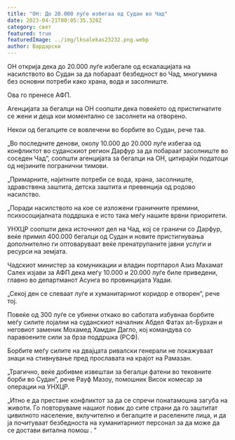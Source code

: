 ```yaml
---
title: "ОН: До 20.000 луѓе избегаа од Судан во Чад"
date: 2023-04-21T00:05:35.328Z
category: свет
featured: true
featuredImage: ../img/lksalekas23232.png.webp
author: Вардарски
---
```


ОН открија дека до 20.000 луѓе избегале од ескалацијата на насилството во Судан за да побараат безбедност во Чад, многумина без основни потреби како храна, вода и засолниште.

Ова го пренесе АФП.

Агенцијата за бегалци на ОН соопшти дека повеќето од пристигнатите се жени и деца кои моментално се засолнети на отворено.

Некои од бегалците се вовлечени во борбите во Судан, рече таа.

„Во последните денови, околу 10.000 до 20.000 луѓе избегаа од конфликтот во суданскиот регион Дарфур за да побараат засолниште во соседен Чад“, соопшти агенцијата за бегалци на ОН, цитирајќи податоци од нејзините погранични тимови.

„Примарните, најитните потреби се вода, храна, засолниште, здравствена заштита, детска заштита и превенција од родово насилство.

„Поради насилството на кое се изложени граничните премини, психосоцијалната поддршка е исто така меѓу нашите врвни приоритети.

УНХЦР соопшти дека источниот дел на Чад, кој се граничи со Дарфур, веќе примил 400.000 бегалци од Судан и новите пристигнувања дополнително ги оптоваруваат веќе пренатрупаните јавни услуги и ресурси на земјата.

Чадскиот министер за комуникации и владин портпарол Азиз Махамат Салех изјави за АФП дека меѓу 10.000 и 20.000 луѓе биле приведени, главно во департманот Асунга во провинцијата Уадаи.

„Секој ден се слеваат луѓе и хуманитарниот коридор е отворен“, рече тој.

Повеќе од 300 луѓе се убиени откако во саботата избувнаа борбите меѓу силите лојални на суданскиот началник Абдел Фатах ал-Бурхан и неговиот заменик Мохамед Хамдан Дагло, кој командува со паравоените сили за брза поддршка (РСФ).

Борбите меѓу силите на двајцата ривалски генерали не покажуваат знаци на стивнување пред прославата на крајот на Рамазан.

„Трагично, веќе добивме извештаи за бегалци фатени во тековните борби во Судан“, рече Рауф Мазоу, помошник Висок комесар за операции на УНХЦР.

„Итно е да престане конфликтот за да се спречи понатамошна загуба на животи. Го повторуваме нашиот повик до сите страни да го заштитат цивилното население, вклучително и бегалците и раселените лица, и да ја почитуваат безбедноста на хуманитарниот персонал за да може да се достави витална помош . "
